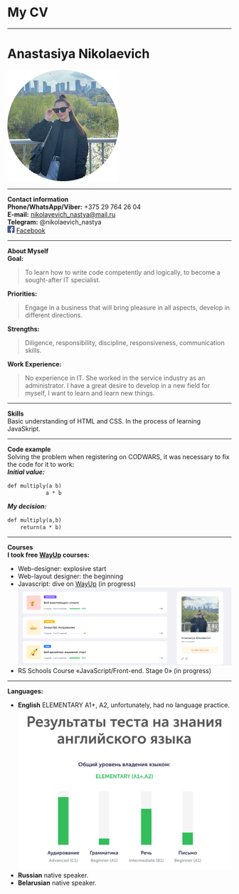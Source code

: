 # My CV # 
---
# Anastasiya Nikolaevich #  
![me](/img/avatar.png) 

---
**Contact information**  
**Phone/WhatsApp/Viber:** +375 29 764 26 04  
**E-mail:** nikolayevich_nastya@mail.ru  
**Telegram:** @nikolaevich_nastya  
![icon.f](/img/facebook.png)
[Facebook](https://www.facebook.com/nikolaevichaa)  

---
**About Myself**  
**Goal:** 
>To learn how to write code competently and logically, to become a sought-after IT specialist.  
>
**Priorities:** 
>Engage in a business that will bring pleasure in all aspects, develop in different directions.  
>
**Strengths:** 
>Diligence, responsibility, discipline, responsiveness, communication skills.  
>
**Work Experience:** 
>No experience in IT. She worked in the service industry as an administrator. I have a great desire to develop in a new field for myself, I want to learn and learn new things.

---
**Skills**  
Basic understanding of HTML and CSS. In the process of learning JavaSkript.  

---
**Code example**  
Solving the problem when registering on CODWARS, it was necessary to fix the code for it to work:  
***Initial value:*** 
```
def multiply(a b)  
            a * b  
```
***My decision:***  
```
def multiply(a,b)   
    return(a * b)
```
---
**Courses**  
**I took free
[WayUp](https://my.wayup.in/)
courses:**  
+ Web-designer: explosive start  
+ Web-layout designer: the beginning  
+ Javascript: dive on
[WayUp](https://my.wayup.in/course/3)
(in progress)  
![my skills](/img/fyukbqcrbq.png)  
+ RS Schools Course «JavaScript/Front-end. Stage 0» (in progress)  

---
**Languages:**
+ **English** ELEMENTARY A1+, A2, unfortunately, had no language practice.  
![my skills in English](/img/fyufddd.png)  
+ **Russian** native speaker.  
+ **Belarusian** native speaker.
